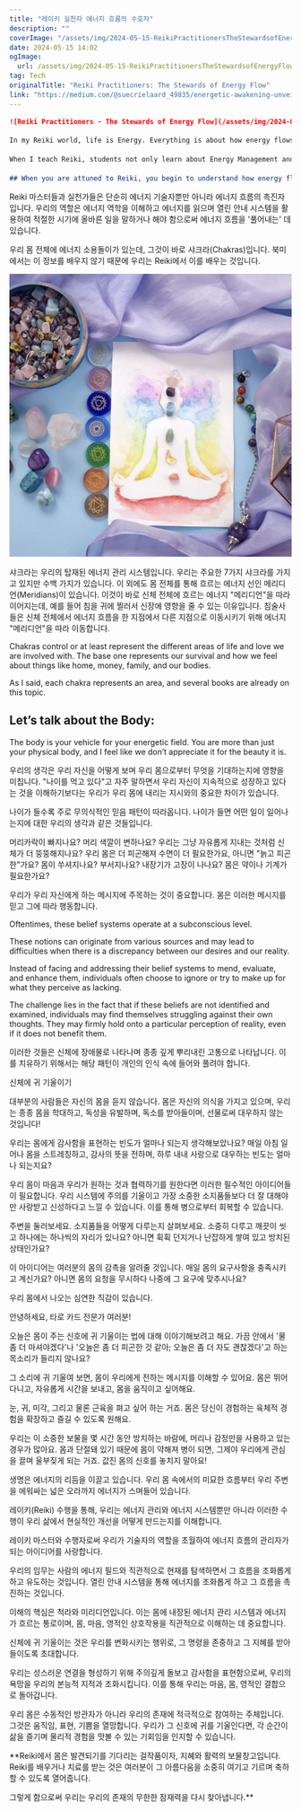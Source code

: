 ```yaml
---
title: "레이키 실천자 에너지 흐름의 수호자"
description: ""
coverImage: "/assets/img/2024-05-15-ReikiPractitionersTheStewardsofEnergyFlow_0.png"
date: 2024-05-15 14:02
ogImage: 
  url: /assets/img/2024-05-15-ReikiPractitionersTheStewardsofEnergyFlow_0.png
tag: Tech
originalTitle: "Reiki Practitioners: The Stewards of Energy Flow"
link: "https://medium.com/@suecrielaard_49835/energetic-awakening-unveiling-the-mastery-of-reiki-in-body-and-spirit-5777d9285436"
---
```



```markdown
![Reiki Practitioners - The Stewards of Energy Flow](/assets/img/2024-05-15-ReikiPractitionersTheStewardsofEnergyFlow_0.png)

In my Reiki world, life is Energy. Everything is about how energy flows in the body and the aura.

When I teach Reiki, students not only learn about Energy Management and the Energy System, but also how these practices can bring about tangible improvements in their lives.

## When you are attuned to Reiki, you begin to understand how energy flows quickly and a million reasons that energy can get backed up, stop the flow, or do wonky things like spin backward or side to side.
```



Reiki 마스터들과 실천가들은 단순히 에너지 기술자뿐만 아니라 에너지 흐름의 촉진자입니다. 우리의 역할은 에너지 역학을 이해하고 에너지를 읽으며 열린 안내 시스템을 활용하여 적절한 시기에 올바른 일을 말하거나 해야 함으로써 에너지 흐름을 '풀어내는' 데 있습니다.

우리 몸 전체에 에너지 소용돌이가 있는데, 그것이 바로 샤크라(Chakras)입니다. 북미에서는 이 정보를 배우지 않기 때문에 우리는 Reiki에서 이를 배우는 것입니다.

![image](/assets/img/2024-05-15-ReikiPractitionersTheStewardsofEnergyFlow_1.png)

샤크라는 우리의 탑재된 에너지 관리 시스템입니다. 우리는 주요한 7가지 샤크라를 가지고 있지만 수백 가지가 있습니다. 이 외에도 몸 전체를 통해 흐르는 에너지 선인 메리디언(Meridians)이 있습니다. 이것이 바로 신체 전체에 흐르는 에너지 "메리디언"을 따라 이어지는데, 예를 들어 침을 귀에 찔러서 신장에 영향을 줄 수 있는 이유입니다. 침술사들은 신체 전체에서 에너지 흐름을 한 지점에서 다른 지점으로 이동시키기 위해 에너지 "메리디언"을 따라 이동합니다.



Chakras control or at least represent the different areas of life and love we are involved with. The base one represents our survival and how we feel about things like home, money, family, and our bodies.

As I said, each chakra represents an area, and several books are already on this topic.

## Let’s talk about the Body:

The body is your vehicle for your energetic field. You are more than just your physical body, and I feel like we don’t appreciate it for the beauty it is.



우리의 생각은 우리 자신을 어떻게 보며 우리 몸으로부터 무엇을 기대하는지에 영향을 미칩니다. "나이를 먹고 있다"고 자주 말하면서 우리 자신이 지속적으로 성장하고 있다는 것을 이해하기보다는 우리가 우리 몸에 내리는 지시와의 중요한 차이가 있습니다.

나이가 들수록 주로 무의식적인 믿음 패턴이 따라옵니다. 나이가 들면 어떤 일이 일어나는지에 대한 우리의 생각과 같은 것들입니다.

머리카락이 빠지나요? 머리 색깔이 변하나요? 우리는 그냥 자유롭게 지내는 것처럼 신체가 더 뚱뚱해지나요? 우리 몸은 더 피곤해져 수면이 더 필요한가요, 아니면 "늙고 피곤한"가요? 몸이 쑤셔지나요? 부서지나요? 내장기가 고장이 나나요? 몸은 약이나 기계가 필요한가요?

우리가 우리 자신에게 하는 메시지에 주목하는 것이 중요합니다. 몸은 이러한 메시지를 믿고 그에 따라 행동합니다.



Oftentimes, these belief systems operate at a subconscious level.

These notions can originate from various sources and may lead to difficulties when there is a discrepancy between our desires and our reality.

Instead of facing and addressing their belief systems to mend, evaluate, and enhance them, individuals often choose to ignore or try to make up for what they perceive as lacking.

The challenge lies in the fact that if these beliefs are not identified and examined, individuals may find themselves struggling against their own thoughts. They may firmly hold onto a particular perception of reality, even if it does not benefit them.



이러한 것들은 신체에 장애물로 나타나며 종종 깊게 뿌리내린 고통으로 나타납니다. 이를 치유하기 위해서는 해당 패턴이 개인의 인식 속에 들어와 풀려야 합니다.

신체에 귀 기울이기

대부분의 사람들은 자신의 몸을 듣지 않습니다. 몸은 자신의 의식을 가지고 있으며, 우리는 종종 몸을 학대하고, 독성을 유발하며, 독소를 받아들이며, 선물로써 대우하지 않는 것입니다!

우리는 몸에게 감사함을 표현하는 빈도가 얼마나 되는지 생각해보았나요? 매일 아침 일어나 몸을 스트레칭하고, 감사의 뜻을 전하며, 하루 내내 사랑으로 대우하는 빈도는 얼마나 되는지요?



우리 몸이 마음과 우리가 원하는 것과 협력하기를 원한다면 이러한 필수적인 아이디어들이 필요합니다. 우리 시스템에 주의를 기울이고 가장 소중한 소지품들보다 더 잘 대해야만 사랑받고 신성하다고 느낄 수 있습니다. 이를 통해 병으로부터 회복할 수 있습니다.

주변을 둘러보세요. 소지품들을 어떻게 다루는지 살펴보세요. 소중히 다루고 깨끗이 씻고 하나에는 하나씩의 자리가 있나요? 아니면 휙휙 던지거나 난잡하게 쌓여 있고 방치된 상태인가요?

이 아이디어는 여러분의 몸의 감촉을 알려줄 것입니다. 매일 몸의 요구사항을 충족시키고 계신가요? 아니면 몸의 요청을 무시하다 나중에 그 요구에 맞추시나요?

우리 몸에서 나오는 심연한 직감이 있습니다.



안녕하세요, 타로 카드 전문가 여러분!

오늘은 몸이 주는 신호에 귀 기울이는 법에 대해 이야기해보려고 해요. 가끔 안에서 '물 좀 더 마셔야겠다'나 '오늘은 좀 더 피곤한 것 같아; 오늘은 좀 더 자도 괜찮겠다'고 하는 목소리가 들리지 않나요?

그 소리에 귀 기울여 보면, 몸이 우리에게 전하는 메시지를 이해할 수 있어요. 몸은 뛰어다니고, 자유롭게 시간을 보내고, 몸을 움직이고 싶어해요.

눈, 귀, 미각, 그리고 물론 근육을 펴고 싶어 하는 거죠. 몸은 당신이 경험하는 육체적 경험을 확장하고 즐길 수 있도록 원해요.

우리는 이 소중한 보물을 몇 시간 동안 방치하는 바람에, 머리나 감정만을 사용하고 있는 경우가 많아요. 몸과 단절돼 있기 때문에 몸이 약해져 병이 되면, 그제야 우리에게 관심을 끌며 울부짖게 되는 거죠. 값진 몸의 신호를 놓치지 말아요!



생명은 에너지의 리듬을 이끌고 있습니다. 우리 몸 속에서의 미묘한 흐름부터 우리 주변을 에워싸는 넓은 오라까지 에너지가 스며들어 있습니다.

레이키(Reiki) 수행을 통해, 우리는 에너지 관리와 에너지 시스템뿐만 아니라 이러한 수행이 우리 삶에서 현실적인 개선을 어떻게 만드는지를 이해합니다.

레이키 마스터와 수행자로써 우리가 기술자의 역할을 초월하여 에너지 흐름의 관리자가 되는 아이디어를 사랑합니다.

우리의 임무는 사람의 에너지 필드와 직관적으로 현재를 탐색하면서 그 흐름을 조화롭게 하고 유도하는 것입니다. 열린 안내 시스템을 통해 에너지를 조화롭게 하고 그 흐름을 촉진하는 것입니다.



이해의 핵심은 척라와 미리디언입니다. 이는 몸에 내장된 에너지 관리 시스템과 에너지가 흐르는 통로이며, 몸, 마음, 영적인 상호작용을 직관적으로 이해하는 데 중요합니다.

신체에 귀 기울이는 것은 우리를 변화시키는 행위로, 그 명령을 존중하고 그 지혜를 받아들이도록 초대합니다.

우리는 성스러운 연결을 형성하기 위해 주의깊게 돌보고 감사함을 표현함으로써, 우리의 욕망을 우리의 본능적 지적과 조화시킵니다. 이를 통해 우리는 마음, 몸, 영적인 결합으로 돌아갑니다.

우리 몸은 수동적인 방관자가 아니라 우리의 존재에 적극적으로 참여하는 주체입니다. 그것은 움직임, 표현, 기쁨을 열망합니다. 우리가 그 신호에 귀를 기울인다면, 각 순간이 삶을 즐기며 물리적 경험을 맛볼 수 있는 기회임을 인지할 수 있습니다.



**Reiki에서 몸은 발견되기를 기다리는 걸작품이자, 지혜와 활력의 보물창고입니다. Reiki를 배우거나 치료를 받는 것은 여러분이 그 아름다움을 소중히 여기고 기르며 축하할 수 있도록 열어줍니다.

그렇게 함으로써 우리는 우리의 존재의 무한한 잠재력을 다시 찾아냅니다.**